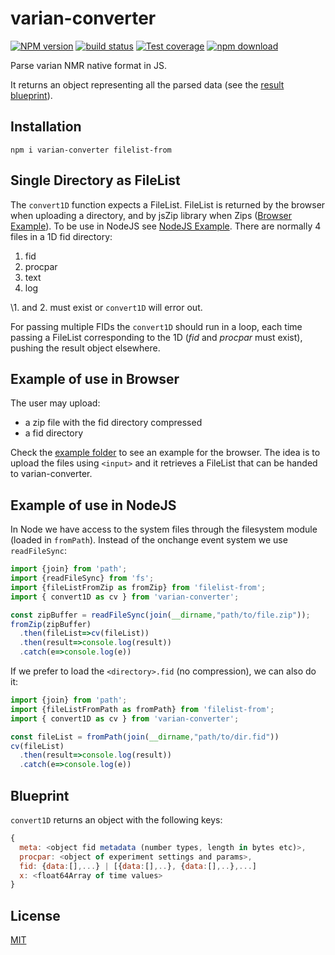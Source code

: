 # varian-converter

[![NPM version][npm-image]][npm-url]
[![build status][ci-image]][ci-url]
[![Test coverage][codecov-image]][codecov-url]
[![npm download][download-image]][download-url]

Parse varian NMR native format in JS.

It returns an object representing all the parsed data (see the [result blueprint](#blueprint)).

## Installation

`npm i varian-converter filelist-from`

## Single Directory as FileList

The `convert1D` function expects a FileList. FileList is returned by the browser when uploading a directory, and by jsZip library when Zips ([Browser Example](#example-of-use-in-browser)). To be use in NodeJS see [NodeJS Example](#example-of-use-in-nodejs). There are normally 4 files in a 1D fid directory:
1. fid
2. procpar
3. text
4. log

\1. and 2. must exist or `convert1D` will error out.

For passing multiple FIDs the `convert1D` should run in a loop, each time passing a FileList corresponding to the 1D (_fid_ and _procpar_ must exist), pushing the result object elsewhere.

## Example of use in Browser

The user may upload:

* a zip file with the fid directory compressed
* a fid directory 


Check the [example folder](https://github.com/cheminfo/varian-converter/example) to see an example for the browser. The idea is to upload the files using `<input>` and it retrieves a FileList that can be handed to varian-converter.

## Example of use in NodeJS

In Node we have access to the system files through the filesystem module (loaded in `fromPath`). Instead of the onchange event system we use `readFileSync`:

```javascript
import {join} from 'path';
import {readFileSync} from 'fs';
import {fileListFromZip as fromZip} from 'filelist-from';
import { convert1D as cv } from 'varian-converter';

const zipBuffer = readFileSync(join(__dirname,"path/to/file.zip"));
fromZip(zipBuffer)
  .then(fileList=>cv(fileList))
  .then(result=>console.log(result))
  .catch(e=>console.log(e))
```

If we prefer to load the `<directory>.fid` (no compression), we can also do it:

```javascript
import {join} from 'path';
import {fileListFromPath as fromPath} from 'filelist-from';
import { convert1D as cv } from 'varian-converter';

const fileList = fromPath(join(__dirname,"path/to/dir.fid"))
cv(fileList)
  .then(result=>console.log(result))
  .catch(e=>console.log(e))
```

## Blueprint

`convert1D` returns an object with the following keys:

```javascript
{
  meta: <object fid metadata (number types, length in bytes etc)>,
  procpar: <object of experiment settings and params>,
  fid: {data:[],...} | [{data:[],..}, {data:[],..},...]
  x: <float64Array of time values>
}
```
## License

[MIT](./LICENSE)

[npm-image]: https://img.shields.io/npm/v/varian-converter.svg
[npm-url]: https://www.npmjs.com/package/varian-converter
[ci-image]: https://github.com/cheminfo/varian-converter/workflows/Node.js%20CI/badge.svg?branch=main
[ci-url]: https://github.com/cheminfo/varian-converter/actions?query=workflow%3A%22Node.js+CI%22
[codecov-image]: https://img.shields.io/codecov/c/github/cheminfo/varian-converter.svg
[codecov-url]: https://codecov.io/gh/cheminfo/varian-converter
[download-image]: https://img.shields.io/npm/dm/varian-converter.svg
[download-url]: https://www.npmjs.com/package/varian-converter
